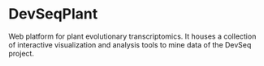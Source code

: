 # DevSeqPlant
Web platform for plant evolutionary transcriptomics. It houses a collection of interactive visualization and analysis tools to mine data of the DevSeq project. 
